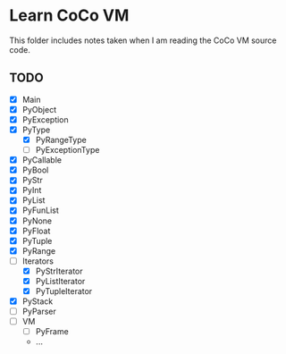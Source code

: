 # Learn CoCo VM

This folder includes notes taken when I am reading the CoCo VM source
code.

## TODO

* [x] Main
* [x] PyObject
* [x] PyException
* [x] PyType
  - [x] PyRangeType
  - [ ] PyExceptionType
* [x] PyCallable
* [x] PyBool
* [x] PyStr
* [x] PyInt
* [x] PyList
* [x] PyFunList
* [x] PyNone
* [x] PyFloat
* [x] PyTuple
* [x] PyRange
* [ ] Iterators
  - [x] PyStrIterator
  - [x] PyListIterator
  - [x] PyTupleIterator
* [x] PyStack
* [ ] PyParser
* [ ] VM
  * [ ] PyFrame
  * ...
